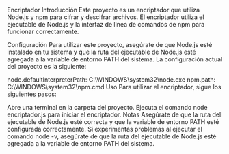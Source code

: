 Encriptador
Introducción
Este proyecto es un encriptador que utiliza Node.js y npm para cifrar y descifrar archivos. El encriptador utiliza el ejecutable de Node.js y la interfaz de línea de comandos de npm para funcionar correctamente.

Configuración
Para utilizar este proyecto, asegúrate de que Node.js esté instalado en tu sistema y que la ruta del ejecutable de Node.js esté agregada a la variable de entorno PATH del sistema. La configuración actual del proyecto es la siguiente:

node.defaultInterpreterPath: C:\\WINDOWS\\system32\\node.exe
npm.path: C:\\WINDOWS\\system32\\npm.cmd
Uso
Para utilizar el encriptador, sigue los siguientes pasos:

Abre una terminal en la carpeta del proyecto.
Ejecuta el comando node encriptador.js para iniciar el encriptador.
Notas
Asegúrate de que la ruta del ejecutable de Node.js esté correcta y que la variable de entorno PATH esté configurada correctamente.
Si experimentas problemas al ejecutar el comando node -v, asegúrate de que la ruta del ejecutable de Node.js esté agregada a la variable de entorno PATH del sistema.
